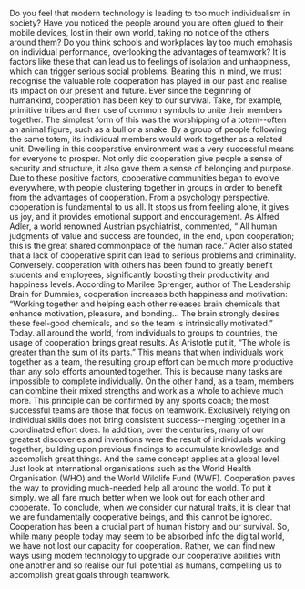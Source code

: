 Do you feel that modern technology is leading to too much individualism in society? Have you noticed the people around you are often glued to their mobile devices, lost in their own world, taking no notice of the others around them? Do you think schools and workplaces lay too much emphasis on individual performance, overlooking the advantages of teamwork? It is factors like these that can lead us to feelings of isolation and unhappiness, which can trigger serious social problems. Bearing this in mind, we must recognise the valuable role cooperation has played in our past and realise its impact on our present and future.
Ever since the beginning of humankind, cooperation has been key to our survival. Take, for example, primitive tribes and their use of common symbols to unite their members together. The simplest form of this was the worshipping of a totem--often an animal figure, such as a bull or a snake. By a group of people following the same totem, its individual members would work together as a related unit. Dwelling in this cooperative environment was a very successful means for everyone to prosper. Not only did cooperation give people a sense of security and structure, it also gave them a sense of belonging and purpose. Due to these positive factors, cooperative communities began to evolve everywhere, with people clustering together in groups in order to benefit from the advantages of cooperation.
From a psychology perspective. cooperation is fundamental to us all. It stops us from feeling alone, it gives us joy, and it provides emotional support and encouragement. As Alfred Adler, a world renowned Austrian psychiatrist, commented, “ All human judgments of value and success are founded, in the end, upon cooperation; this is the great shared commonplace of the human race.” Adler also stated that a lack of cooperative spirit can lead to serious problems and criminality. Conversely. cooperation with others has been found to greatly benefit students and employees, significantly boosting their productivity and happiness levels. According to Marilee Sprenger, author of The Leadership Brain for Dummies, cooperation increases both happiness and motivation: “Working together and helping each other releases brain chemicals that enhance motivation, pleasure, and bonding... The brain strongly desires these feel-good chemicals, and so the team is intrinsically motivated.”
Today. all around the world, from individuals to groups to countries, the usage of cooperation brings great results. As Aristotle put it, “The whole is greater than the sum of its parts.” This means that when individuals work together as a team, the resulting group effort can be much more productive than any solo efforts amounted together. This is because many tasks are impossible to complete individually. On the other hand, as a team, members can combine their mixed strengths and work as a whole to achieve much more. This principle can be confirmed by any sports coach; the most successful teams are those that focus on teamwork. Exclusively relying on individual skills does not bring consistent success--merging together in a coordinated effort does. In addition, over the centuries, many of our greatest discoveries and inventions were the result of individuals working together, building upon previous findings to accumulate knowledge and accomplish great things. And the same concept applies at a global level. Just look at international organisations such as the World Health Organisation (WHO) and the World Wildlife Fund (WWF). Cooperation paves the way to providing much-needed help all around the world. To put it simply. we all fare much better when we look out for each other and cooperate.
To conclude, when we consider our natural traits, it is clear that we are fundamentally cooperative beings, and this cannot be ignored. Cooperation has been a crucial part of human history and our survival. So, while many people today may seem to be absorbed info the digital world, we have not lost our capacity for cooperation. Rather, we can find new ways using modem technology to upgrade our cooperative abilities with one another and so realise our full potential as humans, compelling us to accomplish great goals through teamwork.
